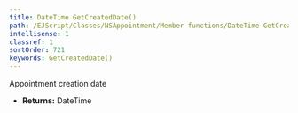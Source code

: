 ```yaml
---
title: DateTime GetCreatedDate()
path: /EJScript/Classes/NSAppointment/Member functions/DateTime GetCreatedDate()
intellisense: 1
classref: 1
sortOrder: 721
keywords: GetCreatedDate()
---
```



Appointment creation date



* **Returns:** DateTime


